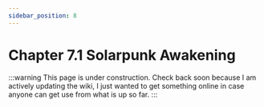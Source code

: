 ```yaml
---
sidebar_position: 8
---
```


# Chapter 7.1 Solarpunk Awakening

:::warning
This page is under construction. Check back soon because I am actively updating the wiki, I just wanted to get something online in case anyone can get use from what is up so far.
:::
